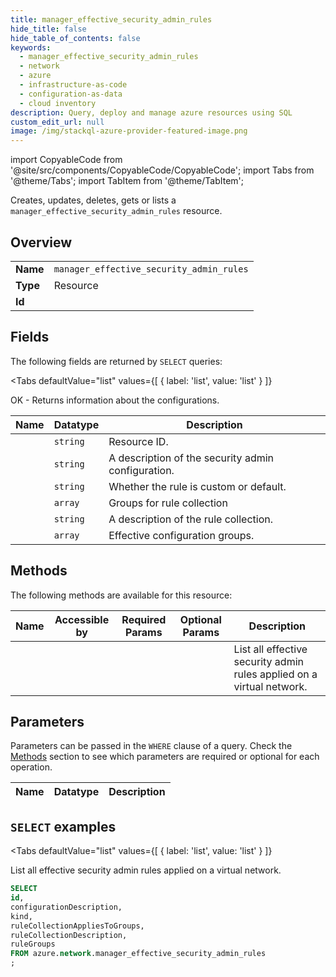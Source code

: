 ```yaml
--- 
title: manager_effective_security_admin_rules
hide_title: false
hide_table_of_contents: false
keywords:
  - manager_effective_security_admin_rules
  - network
  - azure
  - infrastructure-as-code
  - configuration-as-data
  - cloud inventory
description: Query, deploy and manage azure resources using SQL
custom_edit_url: null
image: /img/stackql-azure-provider-featured-image.png
---
```


import CopyableCode from '@site/src/components/CopyableCode/CopyableCode';
import Tabs from '@theme/Tabs';
import TabItem from '@theme/TabItem';

Creates, updates, deletes, gets or lists a <code>manager_effective_security_admin_rules</code> resource.

## Overview
<table><tbody>
<tr><td><b>Name</b></td><td><code>manager_effective_security_admin_rules</code></td></tr>
<tr><td><b>Type</b></td><td>Resource</td></tr>
<tr><td><b>Id</b></td><td><CopyableCode code="azure.network.manager_effective_security_admin_rules" /></td></tr>
</tbody></table>

## Fields

The following fields are returned by `SELECT` queries:

<Tabs
    defaultValue="list"
    values={[
        { label: 'list', value: 'list' }
    ]}
>
<TabItem value="list">

OK - Returns information about the configurations.

<table>
<thead>
    <tr>
    <th>Name</th>
    <th>Datatype</th>
    <th>Description</th>
    </tr>
</thead>
<tbody>
<tr>
    <td><CopyableCode code="id" /></td>
    <td><code>string</code></td>
    <td>Resource ID.</td>
</tr>
<tr>
    <td><CopyableCode code="configurationDescription" /></td>
    <td><code>string</code></td>
    <td>A description of the security admin configuration.</td>
</tr>
<tr>
    <td><CopyableCode code="kind" /></td>
    <td><code>string</code></td>
    <td>Whether the rule is custom or default.</td>
</tr>
<tr>
    <td><CopyableCode code="ruleCollectionAppliesToGroups" /></td>
    <td><code>array</code></td>
    <td>Groups for rule collection</td>
</tr>
<tr>
    <td><CopyableCode code="ruleCollectionDescription" /></td>
    <td><code>string</code></td>
    <td>A description of the rule collection.</td>
</tr>
<tr>
    <td><CopyableCode code="ruleGroups" /></td>
    <td><code>array</code></td>
    <td>Effective configuration groups.</td>
</tr>
</tbody>
</table>
</TabItem>
</Tabs>

## Methods

The following methods are available for this resource:

<table>
<thead>
    <tr>
    <th>Name</th>
    <th>Accessible by</th>
    <th>Required Params</th>
    <th>Optional Params</th>
    <th>Description</th>
    </tr>
</thead>
<tbody>
<tr>
    <td><a href="#list"><CopyableCode code="list" /></a></td>
    <td><CopyableCode code="select" /></td>
    <td></td>
    <td></td>
    <td>List all effective security admin rules applied on a virtual network.</td>
</tr>
</tbody>
</table>

## Parameters

Parameters can be passed in the `WHERE` clause of a query. Check the [Methods](#methods) section to see which parameters are required or optional for each operation.

<table>
<thead>
    <tr>
    <th>Name</th>
    <th>Datatype</th>
    <th>Description</th>
    </tr>
</thead>
<tbody>
</tbody>
</table>

## `SELECT` examples

<Tabs
    defaultValue="list"
    values={[
        { label: 'list', value: 'list' }
    ]}
>
<TabItem value="list">

List all effective security admin rules applied on a virtual network.

```sql
SELECT
id,
configurationDescription,
kind,
ruleCollectionAppliesToGroups,
ruleCollectionDescription,
ruleGroups
FROM azure.network.manager_effective_security_admin_rules
;
```
</TabItem>
</Tabs>
